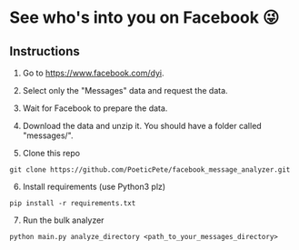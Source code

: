 # See who's into you on Facebook 😜

## Instructions
1. Go to https://www.facebook.com/dyi. 

2. Select only the "Messages" data and request the data.

3. Wait for Facebook to prepare the data. 

4. Download the data and unzip it. You should have a folder called "messages/".


5. Clone this repo
```
git clone https://github.com/PoeticPete/facebook_message_analyzer.git
```

6. Install requirements (use Python3 plz)
```
pip install -r requirements.txt
```

7. Run the bulk analyzer
```
python main.py analyze_directory <path_to_your_messages_directory>
```
